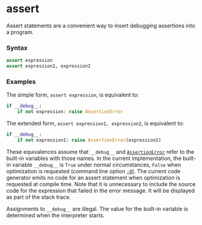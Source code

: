 # assert

Assert statements are a convenient way to insert debugging assertions into a program.

### Syntax

```python
assert expression
assert expression1, expression2
```

### Examples

The simple form, `assert expression`, is equivalent to:

```python
if __debug__:
    if not expression: raise AssertionError
```

The extended form, `assert expression1, expression2`, is equivalent to:

```python
if __debug__:
    if not expression1: raise AssertionError(expression2)
```

These equivalences assume that `__debug__` and [`AssertionError`](/exceptions/AssertionError.md) refer to the built-in variables with those names. In the current implementation, the built-in variable `__debug__` is `True` under normal circumstances, `False` when optimization is requested (command line option [`-O`](/cli/?id=-o)). The current code generator emits no code for an assert statement when optimization is requested at compile time. Note that it is unnecessary to include the source code for the expression that failed in the error message. It will be displayed as part of the stack trace.

Assignments to `__debug__` are illegal. The value for the built-in variable is determined when the interpreter starts.